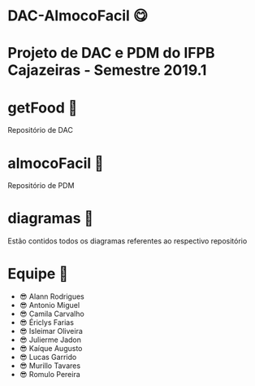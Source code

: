 # DAC-AlmocoFacil :yum:
Projeto de DAC e PDM do IFPB Cajazeiras - Semestre 2019.1
==============
# getFood :open_file_folder:
Repositório de DAC

# almocoFacil :open_file_folder:
Repositório de PDM

# diagramas :open_file_folder:
Estão contidos todos os diagramas referentes ao respectivo repositório

# Equipe :busts_in_silhouette:
- :sunglasses: Alann Rodrigues
- :sunglasses: Antonio Miguel
- :sunglasses: Camila Carvalho
- :sunglasses: Ériclys Farias
- :sunglasses: Isleimar Oliveira
- :sunglasses: Julierme Jadon
- :sunglasses: Kaíque Augusto
- :sunglasses: Lucas Garrido
- :sunglasses: Murillo Tavares
- :sunglasses: Romulo Pereira